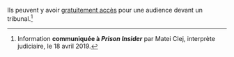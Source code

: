 Ils peuvent y avoir [gratuitement accès](https://www.gov.uk) pour une audience devant un tribunal.[^matei] 

[^matei]: Information **communiquée à *Prison Insider*** par Matei Clej, interprète judiciaire, le 18 avril 2019.
